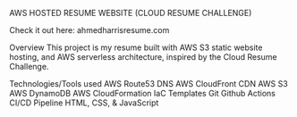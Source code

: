 AWS HOSTED RESUME WEBSITE (CLOUD RESUME CHALLENGE)

Check it out here: ahmedharrisresume.com 

Overview
This project is my resume built with AWS S3 static website hosting, and AWS serverless architecture, inspired by the Cloud Resume Challenge. 



Technologies/Tools used
AWS Route53 DNS
AWS CloudFront CDN
AWS S3
AWS DynamoDB
AWS CloudFormation IaC Templates 
Git
Github Actions CI/CD Pipeline
HTML, CSS, & JavaScript

